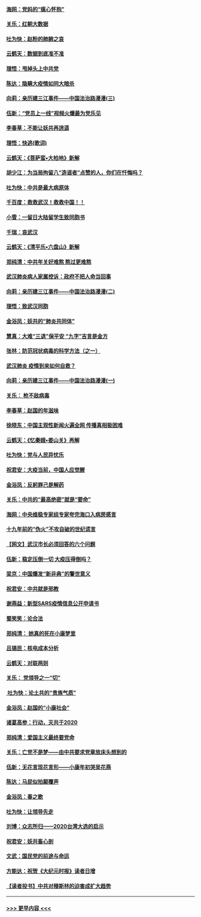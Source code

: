 #### [海网：党妈的“瘟心怀抱”](../pages/nsc993/n11840740.md?t=02040501) 
#### [关乐：红朝大数据](../pages/nsc993/n11840675.md?t=02040501) 
#### [吐为快：赵粉的肺腑之哀](../pages/nsc993/n11840618.md?t=02040501) 
#### [云鹤天：数据到底准不准](../pages/nsc993/n11840325.md?t=02040501) 
#### [理悟：甩掉头上中共党](../pages/nsc993/n11838826.md?t=02040501) 
#### [陈达：隐瞒大疫情如同大暗杀](../pages/nsc993/n11838771.md?t=02040501) 
#### [向莉：亲历建三江事件——中国法治路漫漫(三)](../pages/nsc993/n11831825.md?t=02040501) 
#### [伍新：“党员上一线”视频火爆最为党乐见](../pages/nsc993/n11838200.md?t=02040501) 
#### [李春草：不能让妖共再逍遥](../pages/nsc993/n11838102.md?t=02040501) 
#### [理悟：快逃(歌词)](../pages/nsc993/n11838083.md?t=02040501) 
#### [云鹤天：《菩萨蛮▪大柏地》新解](../pages/nsc993/n11838059.md?t=02040501) 
#### [胡少江：为当局拘留八“造谣者”点赞的人，你们在忏悔吗？](../pages/nsc993/n11836801.md?t=02040501) 
#### [吐为快：中共是最大病原体](../pages/nsc993/n11836748.md?t=02040501) 
#### [千百度：救救武汉！救救中国！！](../pages/nsc993/n11836145.md?t=02040501) 
#### [小雪：一留日大陆留学生致同胞书](../pages/nsc993/n11834624.md?t=02040501) 
#### [千瑞：哀武汉](../pages/nsc993/n11833647.md?t=02040501) 
#### [云鹤天：《清平乐▪六盘山》新解](../pages/nsc993/n11833611.md?t=02040501) 
#### [郑纯清：中共年关好难熬 熬过更难熬](../pages/nsc993/n11833489.md?t=02040501) 
#### [武汉肺炎病人家属控诉：政府不把人命当回事](../pages/nsc993/n11833205.md?t=02040501) 
#### [向莉：亲历建三江事件——中国法治路漫漫(二)](../pages/nsc993/n11829102.md?t=02040501) 
#### [理悟：致武汉同胞](../pages/nsc993/n11831522.md?t=02040501) 
#### [金浴凤：妖共的“肺炎共同体”](../pages/nsc993/n11829448.md?t=02040501) 
#### [慧真：大难“三退”保平安 “九字”吉言是金方](../pages/nsc993/n11829501.md?t=02040501) 
#### [张林：防范冠状病毒的科学方法（之一）](../pages/nsc993/n11828618.md?t=02040501) 
#### [武汉肺炎 疫情到来如何自救？](../pages/nsc993/n11827632.md?t=02040501) 
#### [向莉：亲历建三江事件——中国法治路漫漫(一)](../pages/nsc993/n11827190.md?t=02040501) 
#### [关乐： 枪不敌病毒](../pages/nsc993/n11826746.md?t=02040501) 
#### [李春草：赵国的年滋味](../pages/nsc993/n11826321.md?t=02040501) 
#### [徐晓东：中国主观性新闻火遍全网 传播真相极困难](../pages/nsc993/n11826508.md?t=02040501) 
#### [云鹤天：《忆秦娥▪娄山关》再解](../pages/nsc993/n11824682.md?t=02040501) 
#### [吐为快：党与人民异忧乐](../pages/nsc993/n11824660.md?t=02040501) 
#### [祝君安：大疫当前，中国人应觉醒](../pages/nsc993/n11821946.md?t=02040501) 
#### [金浴凤：反躬罪己是解药](../pages/nsc993/n11820280.md?t=02040501) 
#### [关乐：中共的“最高绝密”就是“要命”](../pages/nsc993/n11816946.md?t=02040501) 
#### [海网：中央维稳专家组专家夸完海口入病房感言](../pages/nsc993/n11815138.md?t=02040501) 
#### [十九年前的“伪火”不攻自破的世纪谎言](../pages/nsc993/n11813238.md?t=02040501) 
#### [【网文】武汉市长必须回答的六个问题](../pages/nsc993/n11813848.md?t=02040501) 
#### [伍新：稳定压倒一切 大疫压得倒吗？](../pages/nsc993/n11812634.md?t=02040501) 
#### [梁京：中国爆发“新非典”的警世意义](../pages/nsc993/n11812554.md?t=02040501) 
#### [祝君安：中共就是邪教](../pages/nsc993/n11812431.md?t=02040501) 
#### [谢燕益：新型SARS疫情信息公开申请书](../pages/nsc993/n11808840.md?t=02040501) 
#### [蜀笑笑：论合法](../pages/nsc993/n11808064.md?t=02040501) 
#### [郑纯清： 她真的死在小康梦里](../pages/nsc993/n11806623.md?t=02040501) 
#### [吕锡民：核电成本分析](../pages/nsc993/n11806284.md?t=02040501) 
#### [云鹤天：对联两则](../pages/nsc993/n11805957.md?t=02040501) 
#### [关乐： 党领导之一“切”](../pages/nsc993/n11804505.md?t=02040501) 
#### [ 吐为快：论土共的“贵族气质”](../pages/nsc993/n11804490.md?t=02040501) 
#### [金浴凤：赵国的“小康社会”](../pages/nsc993/n11804452.md?t=02040501) 
#### [诸葛高参：行动，灭共于2020](../pages/nsc993/n11804120.md?t=02040501) 
#### [郑纯清：爱国主义最终要党命](../pages/nsc993/n11802197.md?t=02040501) 
#### [关乐：亡党不是梦——由中共要求党章放床头想到的](../pages/nsc993/n11802156.md?t=02040501) 
#### [伍新：无花言现花言形——小康年初哭吴花燕](../pages/nsc993/n11800044.md?t=02040501) 
#### [陈达：马屁似拍颠覆声](../pages/nsc993/n11800010.md?t=02040501) 
#### [金浴凤：春之歌](../pages/nsc993/n11797687.md?t=02040501) 
#### [吐为快：让领导先走](../pages/nsc993/n11797512.md?t=02040501) 
#### [刘博：众志所归——2020台湾大选的启示](../pages/nsc993/n11796878.md?t=02040501) 
#### [祝君安：妖共畜心剖](../pages/nsc993/n11794273.md?t=02040501) 
#### [文武：国民党的前途与命运](../pages/nsc993/n11794198.md?t=02040501) 
#### [方能达：祝贺《大纪元时报》读者日增](../pages/nsc993/n11793807.md?t=02040501) 
#### [【读者投书】中共对穆斯林的迫害成扩大趋势](../pages/nsc993/n11791371.md?t=02040501) 

----
#### [ >>> 更早内容 <<< ](../indexes/nsc993-earlier.md)
